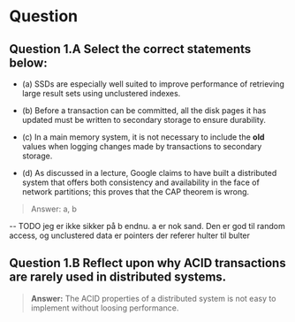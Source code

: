 # Question
## **Question 1.A** Select the correct statements below:

- (a) SSDs are especially well suited to improve performance of retrieving large result sets
using unclustered indexes.

- (b) Before a transaction can be committed, all the disk pages it has updated must be
written to secondary storage to ensure durability.

- (c) In a main memory system, it is not necessary to include the **old** values when logging
changes made by transactions to secondary storage.

- (d) As discussed in a lecture, Google claims to have built a distributed system that offers
both consistency and availability in the face of network partitions; this proves that
the CAP theorem is wrong.

> Answer: a, b

-- TODO jeg er ikke sikker på b endnu. a er nok sand. Den er god til random access, og unclustered data er pointers der referer hulter til bulter

## **Question 1.B** Reflect upon why ACID transactions are rarely used in distributed systems.

> **Answer:** The ACID properties of a distributed system is not easy to implement without loosing performance.